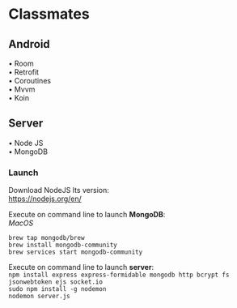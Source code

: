 # Classmates

## Android
• Room </br>
• Retrofit </br>
• Coroutines </br>
• Mvvm </br>
• Koin </br>

## Server
• Node JS </br>
• MongoDB </br>

### Launch
Download NodeJS lts version:</br>
https://nodejs.org/en/</br>

Execute on command line to launch **MongoDB**:</br>
*MacOS*

`brew tap mongodb/brew`</br>
`brew install mongodb-community`</br>
`brew services start mongodb-community`</br>


Execute on command line to launch **server**:</br>
`npm install express express-formidable mongodb http bcrypt fs jsonwebtoken ejs socket.io`</br>
`sudo npm install -g nodemon`</br>
`nodemon server.js`</br>
</br>
